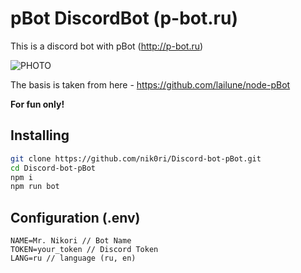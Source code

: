 # pBot DiscordBot (p-bot.ru)

This is a discord bot with pBot (http://p-bot.ru)

![PHOTO](https://i.ibb.co/j6rtGbf/image.png)

The basis is taken from here - https://github.com/lailune/node-pBot

**For fun only!**

## Installing

```sh
git clone https://github.com/nik0ri/Discord-bot-pBot.git
cd Discord-bot-pBot
npm i
npm run bot
```

## Configuration (.env)
```env
NAME=Mr. Nikori // Bot Name
TOKEN=your_token // Discord Token
LANG=ru // language (ru, en)
```
